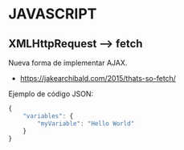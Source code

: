 # JAVASCRIPT

## XMLHttpRequest --> fetch
Nueva forma de implementar AJAX. 
- https://jakearchibald.com/2015/thats-so-fetch/

Ejemplo de código JSON:
```javascript
{
    "variables": {
        "myVariable": "Hello World"   
    }
}
```
